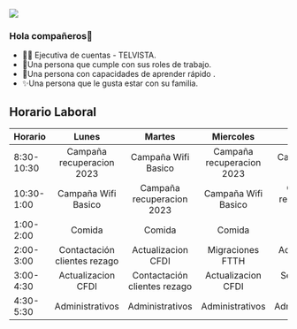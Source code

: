 ![](https://www.telvista.com/wp-content/uploads/2022/06/Logo-Telvista.png)


### Hola compañeros👋

- 👨🏫 Ejecutiva de cuentas - TELVISTA.
- 💜Una persona que cumple con sus roles de trabajo.
- 👋Una persona con capacidades de aprender rápido .
- ✨Una persona que le gusta estar con su familia.


## Horario Laboral

| Horario 	|Lunes                        |Martes                       |Miercoles                    |Jueves                       |Viernes                      |
|----------	|:---------------------------:|:---------------------------:|:---------------------------:|:---------------------------:|:---------------------------:|
|8:30-10:30 |Campaña recuperacion 2023    |Campaña Wifi Basico          |Campaña recuperacion 2023    |Campaña Wifi Basico          |Campaña recuperacion 2023    |
|10:30-1:00 |Campaña Wifi Basico          |Campaña recuperacion 2023    |Campaña Wifi Basico          |Campaña recuperacion 2023    |Campaña Wifi Basico          |
|1:00-2:00  |Comida                       |Comida                       |Comida                       |Comida                       |Comida                       | 
|2:00-3:00  |Contactación clientes rezago |Actualizacion CFDI           |Migraciones FTTH             |Actualizacion CFDI           |Migraciones FTTH             |
|3:00-4:30  |Actualizacion CFDI           |Contactación clientes rezago |Actualizacion CFDI           |Seguimiento rezago           |Actualizacion CFDI           |
|4:30-5:30  |Administrativos              |Administrativos              |Administrativos              |Administrativos              |Administrativos              |


<!--
**AdileneCabello/AdileneCabello** is a ✨ _special_ ✨ repository because its `README.md` (this file) appears on your GitHub profile.

Here are some ideas to get you started:

- 🔭 I’m currently working on ...
- 🌱 I’m currently learning ...
- 👯 I’m looking to collaborate on ...
- 🤔 I’m looking for help with ...
- 💬 Ask me about ...
- 📫 How to reach me: ...
- 😄 Pronouns: ...
- ⚡ Fun fact: ...
-->

